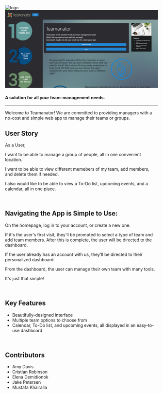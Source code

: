 <img src="https://github.com/MustafaKhairalla/teamanator/blob/master/client/public/images/no-outline-01.png?raw=true" alt="logo">
<br>
<img src="https://github.com/MustafaKhairalla/teamanator/blob/master/client/public/images/pic.png"/>
<h4>A solution for all your team-management needs.</h4>
<hr>

<p>Welcome to Teamanator! We are committed to providing managers with a no-cost and simple web app to manage their teams or groups.</p>

<h2>User Story</h2>
<p>As a User,

I want to be able to manage a group of people, all in one convenient location.

I want to be able to view different memebers of my team, add members, and delete them if needed.

I also would like to be able to view a To-Do list, upcoming events, and a calendar, all in one place.
</p>
<br>
<h2>Navigating the App is Simple to Use:</h2>

<p>On the homepage, log in to your account, or create a new one.</p>

<p>If it's the user's first visit, they'll be prompted to select a type of team and add team members. After this is complete, the user will
be directed to the dashboard.</p>

<p>If the user already has an account with us, they'll be directed to their personalized dashboard.</p>

<p>From the dashboard, the user can manage their own team with many tools.</p>

<p>It's just that simple!</p>
<br>
<h2>Key Features</h2>
<ul>
<li>Beautifully-designed interface</li>
<li>Multiple team options to choose from</li>
<li>Calendar, To-Do list, and upcoming events, all displayed in an easy-to-use dashboard</li>
</ul>
<br>
<h2>Contributors</h2>
<ul>
  <li>Amy Davis</li>
  <li>Cristian Robinson</li>
  <li>Elena Demidionok</li>
  <li>Jake Petersen</li>
  <li>Mustafa Khairalla</li>
</ul>
